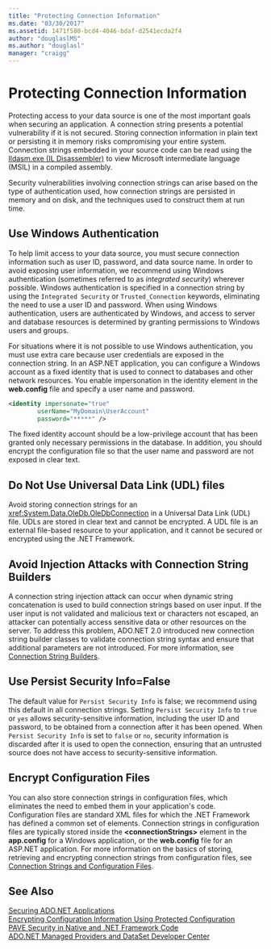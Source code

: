 ```yaml
---
title: "Protecting Connection Information"
ms.date: "03/30/2017"
ms.assetid: 1471f580-bcd4-4046-bdaf-d2541ecda2f4
author: "douglaslMS"
ms.author: "douglasl"
manager: "craigg"
---
```

# Protecting Connection Information
Protecting access to your data source is one of the most important goals when securing an application. A connection string presents a potential vulnerability if it is not secured. Storing connection information in plain text or persisting it in memory risks compromising your entire system. Connection strings embedded in your source code can be read using the [Ildasm.exe (IL Disassembler)](../../../../docs/framework/tools/ildasm-exe-il-disassembler.md) to view Microsoft intermediate language (MSIL) in a compiled assembly.  
  
 Security vulnerabilities involving connection strings can arise based on the type of authentication used, how connection strings are persisted in memory and on disk, and the techniques used to construct them at run time.  
  
## Use Windows Authentication  
 To help limit access to your data source, you must secure connection information such as user ID, password, and data source name. In order to avoid exposing user information, we recommend using Windows authentication (sometimes referred to as *integrated security*) wherever possible. Windows authentication is specified in a connection string by using the `Integrated Security` or `Trusted_Connection` keywords, eliminating the need to use a user ID and password. When using Windows authentication, users are authenticated by Windows, and access to server and database resources is determined by granting permissions to Windows users and groups.  
  
 For situations where it is not possible to use Windows authentication, you must use extra care because user credentials are exposed in the connection string. In an ASP.NET application, you can configure a Windows account as a fixed identity that is used to connect to databases and other network resources. You enable impersonation in the identity element in the **web.config** file and specify a user name and password.  
  
```xml  
<identity impersonate="true"   
        userName="MyDomain\UserAccount"   
        password="*****" />  
```  
  
 The fixed identity account should be a low-privilege account that has been granted only necessary permissions in the database. In addition, you should encrypt the configuration file so that the user name and password are not exposed in clear text.  
  
## Do Not Use Universal Data Link (UDL) files  
 Avoid storing connection strings for an <xref:System.Data.OleDb.OleDbConnection> in a Universal Data Link (UDL) file. UDLs are stored in clear text and cannot be encrypted. A UDL file is an external file-based resource to your application, and it cannot be secured or encrypted using the .NET Framework.  
  
## Avoid Injection Attacks with Connection String Builders  
 A connection string injection attack can occur when dynamic string concatenation is used to build connection strings based on user input. If the user input is not validated and malicious text or characters not escaped, an attacker can potentially access sensitive data or other resources on the server. To address this problem, ADO.NET 2.0 introduced new connection string builder classes to validate connection string syntax and ensure that additional parameters are not introduced. For more information, see [Connection String Builders](../../../../docs/framework/data/adonet/connection-string-builders.md).  
  
## Use Persist Security Info=False  
 The default value for `Persist Security Info` is false; we recommend using this default in all connection strings. Setting `Persist Security Info` to `true` or `yes` allows security-sensitive information, including the user ID and password, to be obtained from a connection after it has been opened. When `Persist Security Info` is set to `false` or `no`, security information is discarded after it is used to open the connection, ensuring that an untrusted source does not have access to security-sensitive information.  
  
## Encrypt Configuration Files  
 You can also store connection strings in configuration files, which eliminates the need to embed them in your application's code. Configuration files are standard XML files for which the .NET Framework has defined a common set of elements. Connection strings in configuration files are typically stored inside the **\<connectionStrings>** element in the **app.config** for a Windows application, or the **web.config** file for an ASP.NET application. For more information on the basics of storing, retrieving and encrypting connection strings from configuration files, see [Connection Strings and Configuration Files](../../../../docs/framework/data/adonet/connection-strings-and-configuration-files.md).  
  
## See Also  
 [Securing ADO.NET Applications](../../../../docs/framework/data/adonet/securing-ado-net-applications.md)  
 [Encrypting Configuration Information Using Protected Configuration](http://msdn.microsoft.com/library/51cdfe5b-9d82-458c-94ff-c551c4f38ed1)  
 [PAVE Security in Native and .NET Framework Code](http://msdn.microsoft.com/library/bd61be84-c143-409a-a75a-44253724f784)  
 [ADO.NET Managed Providers and DataSet Developer Center](http://go.microsoft.com/fwlink/?LinkId=217917)
